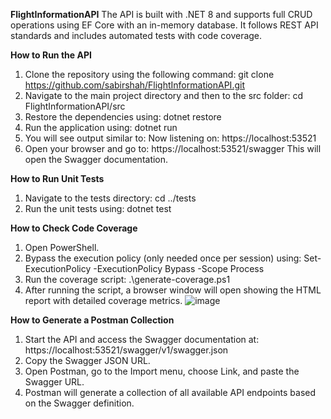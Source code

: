 **FlightInformationAPI**
The API is built with .NET 8 and supports full CRUD operations using EF Core with an in-memory database. It follows REST API standards and includes automated tests with code coverage.

**How to Run the API**
1. Clone the repository using the following command: 
   git clone https://github.com/sabirshah/FlightInformationAPI.git
2. Navigate to the main project directory and then to the src folder: 
   cd FlightInformationAPI/src
3. Restore the dependencies using: 
   dotnet restore
4. Run the application using: 
   dotnet run
5. You will see output similar to: Now listening on: 
   https://localhost:53521
6. Open your browser and go to: 
   https://localhost:53521/swagger 
   This will open the Swagger documentation.

**How to Run Unit Tests**
1. Navigate to the tests directory: 
   cd ../tests
2. Run the unit tests using: 
   dotnet test
   
**How to Check Code Coverage**
1. Open PowerShell.
2. Bypass the execution policy (only needed once per session) using:
   Set-ExecutionPolicy -ExecutionPolicy Bypass -Scope Process
3. Run the coverage script:
   .\generate-coverage.ps1
4. After running the script, a browser window will open showing the HTML report with detailed coverage metrics.
![image](https://github.com/user-attachments/assets/17042fcf-19c9-42de-8258-9b58cd27bdd9)

**How to Generate a Postman Collection**
1. Start the API and access the Swagger documentation at:
   https://localhost:53521/swagger/v1/swagger.json
2. Copy the Swagger JSON URL.
3. Open Postman, go to the Import menu, choose Link, and paste the Swagger URL.
4. Postman will generate a collection of all available API endpoints based on the Swagger definition.



